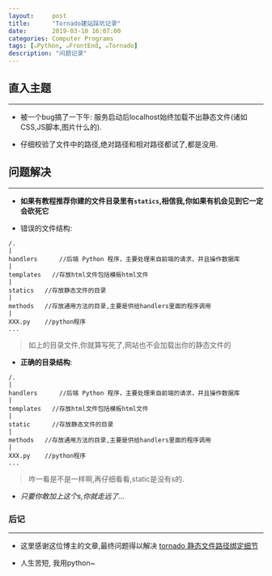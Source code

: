 ```yaml
---
layout:     post
title:      "Tornado建站踩坑记录"
date:       2019-03-10 16:07:00
categories: Computer Programs
tags: [๑Python, ๑FrontEnd, ๑Tornado]
description: "问题记录"
---
```


## 直入主题
---

- 被一个bug搞了一下午: 服务启动后localhost始终加载不出静态文件(诸如CSS,JS脚本,图片什么的).

- 仔细校验了文件中的路径,绝对路径和相对路径都试了,都是没用.

## 问题解决
---

- **如果有教程推荐你建的文件目录里有`statics`,相信我,你如果有机会见到它一定会砍死它**

- 错误的文件结构:
```
/.
|
handlers      //后端 Python 程序，主要处理来自前端的请求，并且操作数据库
|
templates   //存放html文件包括模板html文件
|
statics   //存放静态文件的目录
|
methods   //存放通用方法的目录,主要是供给handlers里面的程序调用
|
XXX.py    //python程序
...
```
> 如上的目录文件,你就算写死了,网站也不会加载出你的静态文件的

- **正确的目录结构**:
```
/.
|
handlers      //后端 Python 程序，主要处理来自前端的请求，并且操作数据库
|
templates   //存放html文件包括模板html文件
|
static      //存放静态文件的目录
|
methods   //存放通用方法的目录,主要是供给handlers里面的程序调用
|
XXX.py    //python程序
...
```
> 咋一看是不是一样啊,再仔细看看,static是没有s的.

- *只要你敢加上这个s,你就走远了...*

### 后记
---

- 这里感谢这位博主的文章,最终问题得以解决 [tornado 静态文件路径绑定细节](https://blog.csdn.net/uestc_v/article/details/83152390)

- 人生苦短, 我用python~
